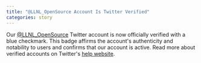 ```yaml
---
title: "@LLNL_OpenSource Account Is Twitter Verified"
categories: story
---
```


Our [@LLNL_OpenSource](https://twitter.com/LLNL_OpenSource) Twitter account is now officially verified with a blue checkmark. This badge affirms the account's authenticity and notability to users and confirms that our account is active. Read more about verified accounts on Twitter's [help website](https://help.twitter.com/en/managing-your-account/about-twitter-verified-accounts).
